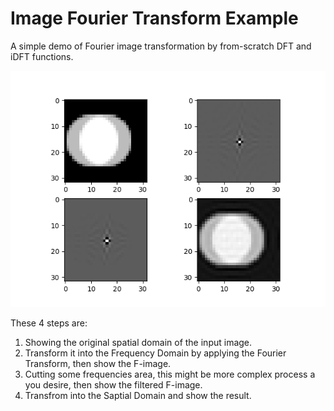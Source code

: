 # Image Fourier Transform Example
A simple demo of Fourier image transformation by from-scratch DFT and iDFT functions.

![Figure_1.png](static/Figure_1.png)

These 4 steps are:
1. Showing the original spatial domain of the input image.
2. Transform it into the Frequency Domain by applying the Fourier Transform, then show the F-image.
3. Cutting some frequencies area, this might be more complex process a you desire, then show the filtered F-image.
4. Transfrom into the Saptial Domain and show the result.
